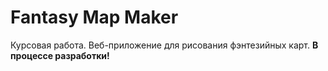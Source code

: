 # Fantasy Map Maker
Курсовая работа. Веб-приложение для рисования фэнтезийных карт. **В процессе разработки!**
